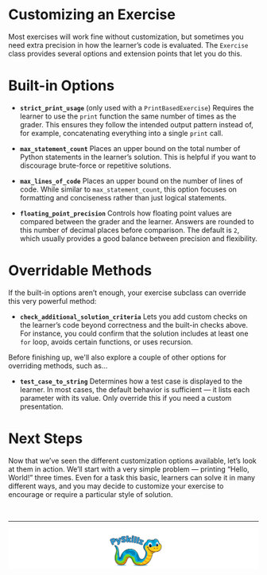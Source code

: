 # Customizing an Exercise

Most exercises will work fine without customization, but sometimes you need extra precision in how the learner’s code is evaluated. The `Exercise` class provides several options and extension points that let you do this.

# Built-in Options

* **`strict_print_usage`** (only used with a `PrintBasedExercise`)
  Requires the learner to use the `print` function the same number of times as the grader. This ensures they follow the intended output pattern instead of, for example, concatenating everything into a single `print` call.

* **`max_statement_count`**
  Places an upper bound on the total number of Python statements in the learner’s solution. This is helpful if you want to discourage brute-force or repetitive solutions.

* **`max_lines_of_code`**
  Places an upper bound on the number of lines of code. While similar to `max_statement_count`, this option focuses on formatting and conciseness rather than just logical statements.

* **`floating_point_precision`**
  Controls how floating point values are compared between the grader and the learner. Answers are rounded to this number of decimal places before comparison. The default is `2`, which usually provides a good balance between precision and flexibility.

# Overridable Methods

If the built-in options aren’t enough, your exercise subclass can override this very powerful method:

* **`check_additional_solution_criteria`**
  Lets you add custom checks on the learner’s code beyond correctness and the built-in checks above. For instance, you could confirm that the solution includes at least one `for` loop, avoids certain functions, or uses recursion.

Before finishing up, we'll also explore a couple of other options for overriding methods, such as...

* **`test_case_to_string`**
  Determines how a test case is displayed to the learner. In most cases, the default behavior is sufficient — it lists each parameter with its value. Only override this if you need a custom presentation.

# Next Steps

Now that we’ve seen the different customization options available, let’s look at them in action. We’ll start with a very simple problem — printing “Hello, World!” three times. Even for a task this basic, learners can solve it in many different ways, and you may decide to customize your exercise to encourage or require a particular style of solution.

<BR>

************

[![PySkillz](../../graphics/PySkillzFooter.png)](skillz-catalog)
